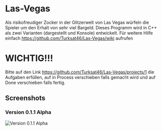 # Las-Vegas
Als risikofreudiger Zocker in der Glitzerwelt von Las Vegas würfeln die Spieler um den Erhalt von sehr viel Bargeld.
Dieses Programm wird in C++ als zwei Varianten (dargestellt und Konsole) entwickelt.
Für weitere Hilfe einfach https://github.com/Turksat46/Las-Vegas/wiki aufrufen

# WICHTIG!!!
Bitte auf den Link https://github.com/Turksat46/Las-Vegas/projects/1 die Aufgaben erfüllen, auf in Process verschieben falls gemacht wird
und auf Done verschieben falls fertig.

## Screenshots
### Version 0.1.1 Alpha
![Version 0.1.1 Alpha](https://user-images.githubusercontent.com/50042338/105722050-884b5880-5f25-11eb-8448-34c9ec5ce668.jpg)
